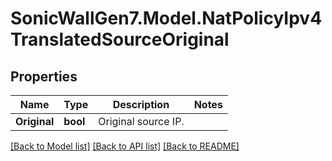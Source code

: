 # SonicWallGen7.Model.NatPolicyIpv4TranslatedSourceOriginal

## Properties

Name | Type | Description | Notes
------------ | ------------- | ------------- | -------------
**Original** | **bool** | Original source IP. | 

[[Back to Model list]](../README.md#documentation-for-models) [[Back to API list]](../README.md#documentation-for-api-endpoints) [[Back to README]](../README.md)

